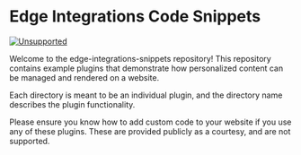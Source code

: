 # Edge Integrations Code Snippets

[![Unsupported](https://img.shields.io/badge/pantheon-unsupported-yellow?logo=pantheon&color=FFDC28)](https://pantheon.io/docs/oss-support-levels#unsupported)

Welcome to the edge-integrations-snippets repository! This repository contains example plugins that demonstrate how personalized content can be managed and rendered on a website.

Each directory is meant to be an individual plugin, and the directory name describes the plugin functionality.

Please ensure you know how to add custom code to your website if you use any of these plugins. These are provided publicly as a courtesy, and are not supported.